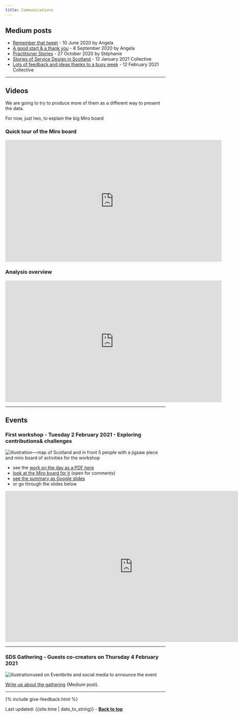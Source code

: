 ```yaml
---
title: Communications
---
```



## Medium posts
<ul>
    <li><a href="https://medium.com/@angelaforviz/remember-that-tweet-8b36dbae82bc" target="_blank">Remember that tweet</a> - 10 June 2020 by Angela</li>
    <li><a href="https://medium.com/@angelaforviz/a-good-start-a-thank-you-dd05376add38" target="_blank">A good start & a thank you</a> - 8 September 2020 by Angela</li>
    <li><a href="https://stphaniekrus.medium.com/practitioner-stories-ffa3120ffd7f" target="_blank">Practitioner Stories</a> - 27 October 2020 by Stéphanie</li>
    <li><a href="https://practitionerstories.medium.com/stories-of-service-design-in-scotland-8f267710a2ba" target="_blank">Stories of Service Design in Scotland</a> - 12 January 2021 Collective</li>
    <li><a href="https://practitionerstories.medium.com/lots-of-feedback-and-ideas-thanks-to-a-busy-week-d18c02915b0a" target="_blank">Lots of feedback and ideas thanks to a busy week</a>  - 12 February 2021 Collective</li>
</ul>


<hr class="big">

## Videos

We are going to try to produce more of them as a different way to present the data.

For now, just two, to explain the big Miro board

### Quick tour of the Miro board

<iframe width="680" height="382" src="https://www.youtube.com/embed/BSbWifUtu0Y" frameborder="0" allow="accelerometer; autoplay; clipboard-write; encrypted-media; gyroscope; picture-in-picture" allowfullscreen></iframe>

### Analysis overview

<iframe width="680" height="382" src="https://www.youtube.com/embed/bKgBVvcenuY" frameborder="0" allow="accelerometer; autoplay; clipboard-write; encrypted-media; gyroscope; picture-in-picture" allowfullscreen></iframe>

<hr class="big">

## Events

### First workshop - Tuesday 2 February 2021 - Exploring contributions& challenges
![illustration — map of Scotland and in front 5 people with a jigsaw piece and miro board of activities for the workshop](/practitioner-stories/images/workshop/workshop1-banner.jpg)

<ul>
    <li>see the <a href="https://github.com/stephanie-K/practitioner-stories/blob/main/images/workshop/Workshop1-grouping-of-work-on-the-day.pdf" target="_blank">work on the day as a PDF here</a></li>
    <li><a href="https://miro.com/app/board/o9J_lZxZWng=/?moveToWidget=3074457354020152297&amp;cot=14" target="_blank">look at the Miro board for it</a> (open for comments)</li>
    <li><a href="https://docs.google.com/presentation/d/1nRsB4Xs8C_v5SZ5gh32ORcHJs2aH-x-00x7zZB7jadw/edit?usp=sharing" target="_blank">see the summary as Google slides</a></li>
    <li>or go through the slides below</li>
</ul>

<iframe src="https://docs.google.com/presentation/d/e/2PACX-1vRV8mRQG9_0RqDD75tSMiRNy9RkMyJE3aNo-uYDsgUinl2NYfeat2YrLnJr3o0QfGjSSalLUJjoc0-M/embed?start=false&loop=false&delayms=3000" frameborder="0" width="800" height="474" allowfullscreen="true" mozallowfullscreen="true" webkitallowfullscreen="true"></iframe>

<hr class="big">

### SDS Gathering - Guests co-creators on Thursday 4 February 2021

![illustration used on Eventbrite and social media to announce the event](/practitioner-stories/images/sdsGathering.jpeg)

<p><a href="https://practitionerstories.medium.com/lots-of-feedback-and-ideas-thanks-to-a-busy-week-d18c02915b0a" target="_blank">Write up about the gathering</a> (Medium post).</p>

<hr class="big">

{% include give-feedback.html %}
<div>Last updated: {{site.time | date_to_string}} - <a href="#"><strong>Back to top</strong></a></div>


<!--
<p><a href="" target="_blank"></a></p>
<a href="" target="_blank"></a>
-->